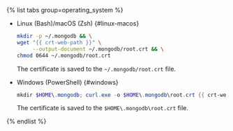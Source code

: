 {% list tabs group=operating_system %}

- Linux (Bash)/macOS (Zsh) {#linux-macos}

   ```bash
   mkdir -p ~/.mongodb && \
   wget "{{ crt-web-path }}" \
        --output-document ~/.mongodb/root.crt && \
   chmod 0644 ~/.mongodb/root.crt
   ```

   The certificate is saved to the `~/.mongodb/root.crt` file.

- Windows (PowerShell) {#windows}

   ```powershell
   mkdir $HOME\.mongodb; curl.exe -o $HOME\.mongodb\root.crt {{ crt-web-path }}
   ```

   The certificate is saved to the `$HOME\.mongodb\root.crt` file.

{% endlist %}
